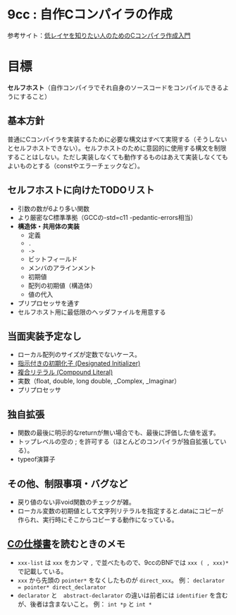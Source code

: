 # 9cc : 自作Cコンパイラの作成

参考サイト：[低レイヤを知りたい人のためのCコンパイラ作成入門](https://www.sigbus.info/compilerbook/)

# 目標

**セルフホスト**（自作コンパイラでそれ自身のソースコードをコンパイルできるようにすること）

## 基本方針

普通にCコンパイラを実装するために必要な構文はすべて実現する（そうしないとセルフホストできない）。セルフホストのために意図的に使用する構文を制限することはしない。ただし実装しなくても動作するものはあえて実装しなくてもよいものとする（constやエラーチェックなど）。

## セルフホストに向けたTODOリスト

- 引数の数が6より多い関数
- より厳密なC標準準拠（GCCの-std=c11 -pedantic-errors相当）
- **構造体・共用体の実装**
  - 定義
  - `.`
  - `->`
  - ビットフィールド
  - メンバのアラインメント
  - 初期値
  - 配列の初期値（構造体）
  - 値の代入
- プリプロセッサを通す
- セルフホスト用に最低限のヘッダファイルを用意する

## 当面実装予定なし

- ローカル配列のサイズが定数でないケース。
- [指示付きの初期化子 (Designated Initializer)](http://seclan.dll.jp/c99d/c99d07.htm#dt19991025)
- [複合リテラル (Compound Literal)](http://seclan.dll.jp/c99d/c99d07.htm#dt19991101)
- 実数（float, double, long double, _Complex, _Imaginar）
- プリプロセッサ

## 独自拡張
- 関数の最後に明示的なreturnが無い場合でも、最後に評価した値を返す。
- トップレベルの空の ; を許可する（ほとんどのコンパイラが独自拡張している）。
- typeof演算子

## その他、制限事項・バグなど

- 戻り値のない非void関数のチェックが雑。
- ローカル変数の初期値として文字列リテラルを指定すると.dataにコピーが作られ、実行時にそこからコピーする動作になっている。

## [Cの仕様書](http://port70.net/~nsz/c/c11/n1570.html#A)を読むときのメモ

- `xxx-list` は `xxx` をカンマ `,` で並べたもので、9ccのBNFでは `xxx ( , xxx)*` で記載している。
- `xxx` から先頭の `pointer*` をなくしたものが `direct_xxx`。
例： `declarator = pointer* direct_declarator`
- `declarator` と　`abstract-declarator` の違いは前者には `identifier` を含むが、後者は含まないこと。
例： `int *p` と `int *`